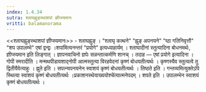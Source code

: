 ```yaml
---
index: 1.4.34
sutra: श्लाघह्नुङ्स्थाशपां ज्ञीप्स्यमानः
vritti: balamanorama
---
```


<<श्लाघह्नुङ्स्थाशपां ज्ञीप्स्यमानः>> - श्लाघह्नुङ् । "श्लाघृ कत्थने" "ह्नुङ् अपनयने" "ष्ठा गतिनिवृत्तौ" "शप उपालम्भे" एषां द्वन्द्वः ।शपा॑मित्यनन्तरं "प्रयोगे" इत्यध्याहार्यम् । श्लाघादीनां स्तुत्यादिना बोधनमर्थः, ज्ञीप्स्यमान इति लिङ्गात् । ज्ञापनवाचिनो ज्ञपेः सन्नन्तात्कर्मणि शानच् । तदाह — एषां प्रयोगे इत्यादिना । गोपी स्मरादीति । मन्मथपीडावशाद्नोपी आत्मस्तुत्या विरहवेदनां कृष्णं बोधयतीत्यर्थः । कृष्णस्यैव स्तुत्यत्वे तु द्वितीयैवेत्याहुः । ह्नुते इति । सपत्न्यपनयनेन स्वाशयं कृष्णं बोधयतीत्यर्थः । तिष्ठते इति । गन्तव्यमित्युक्तेऽपि स्थित्या स्वाशयं कृष्णं बोधयतीत्यर्थः ।प्रकाशनस्थेयाख्ययोश्चे॑त्यात्मनेपदम् । शपते इति । उपालम्भेन स्वाशयं कृष्णं बोधयतीत्यर्थः । 